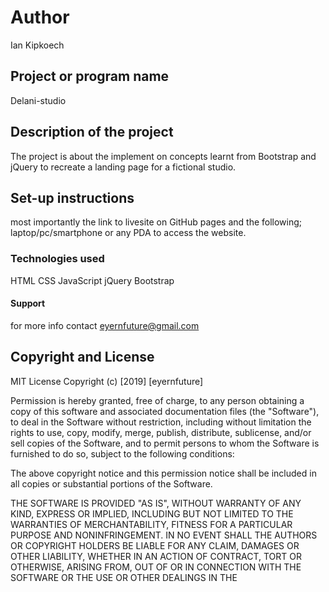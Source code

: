 # Author
Ian Kipkoech
## Project or program name
Delani-studio
## Description of the project
The project is about the implement on concepts learnt from Bootstrap and jQuery to recreate a landing page for a fictional studio.
## Set-up instructions
most importantly the link to livesite on GitHub pages and the following; laptop/pc/smartphone or any PDA to access the website.
### Technologies used
HTML
CSS
JavaScript
jQuery
Bootstrap
#### Support
for more info contact eyernfuture@gmail.com
## Copyright and License
MIT License Copyright (c) [2019] [eyernfuture]

Permission is hereby granted, free of charge, to any person obtaining a copy of this software and associated documentation files (the "Software"), to deal in the Software without restriction, including without limitation the rights to use, copy, modify, merge, publish, distribute, sublicense, and/or sell copies of the Software, and to permit persons to whom the Software is furnished to do so, subject to the following conditions:

The above copyright notice and this permission notice shall be included in all copies or substantial portions of the Software.

THE SOFTWARE IS PROVIDED "AS IS", WITHOUT WARRANTY OF ANY KIND, EXPRESS OR IMPLIED, INCLUDING BUT NOT LIMITED TO THE WARRANTIES OF MERCHANTABILITY, FITNESS FOR A PARTICULAR PURPOSE AND NONINFRINGEMENT. IN NO EVENT SHALL THE AUTHORS OR COPYRIGHT HOLDERS BE LIABLE FOR ANY CLAIM, DAMAGES OR OTHER LIABILITY, WHETHER IN AN ACTION OF CONTRACT, TORT OR OTHERWISE, ARISING FROM, OUT OF OR IN CONNECTION WITH THE SOFTWARE OR THE USE OR OTHER DEALINGS IN THE
